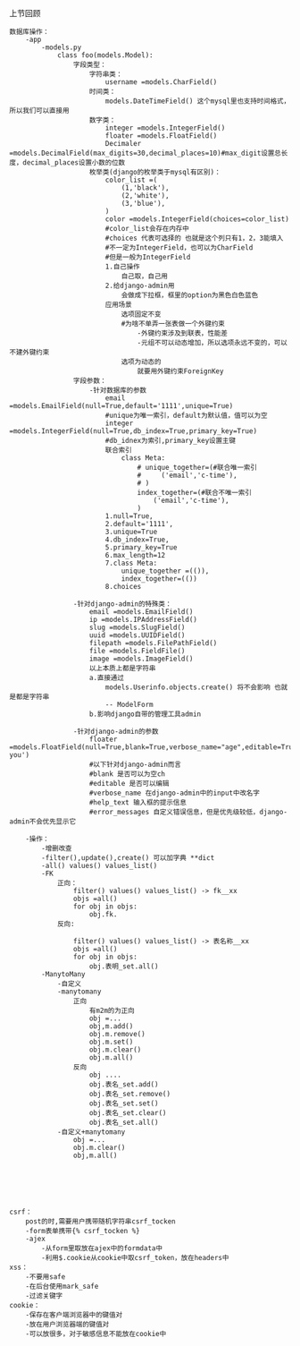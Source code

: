 上节回顾

    数据库操作：
        -app
            -models.py
                class foo(models.Model):
                    字段类型：
                        字符串类：
                            username =models.CharField()
                        时间类：
                            models.DateTimeField() 这个mysql里也支持时间格式，所以我们可以直接用
                        数字类：
                            integer =models.IntegerField()
                            floater =models.FloatField()
                            Decimaler =models.DecimalField(max_digits=30,decimal_places=10)#max_digit设置总长度，decimal_places设置小数的位数
                        枚举类(django的枚举类于mysql有区别)：
                            color_list =(
                                (1,'black'),
                                (2,'white'),
                                (3,'blue'),
                            )
                            color =models.IntegerField(choices=color_list) 
                            #color_list会存在内存中
                            #choices 代表可选择的 也就是这个列只有1，2，3能填入
                            #不一定为IntegerField，也可以为CharField
                            #但是一般为IntegerField
                            1.自己操作
                                自己取，自己用
                            2.给django-admin用
                                会做成下拉框，框里的option为黑色白色蓝色
                            应用场景
                                选项固定不变
                                #为啥不单弄一张表做一个外键约束
                                    -外键约束涉及到联表，性能差
                                    -元组不可以动态增加，所以选项永远不变的，可以不建外键约束
                                选项为动态的
                                    就要用外键约束ForeignKey
                    字段参数：
                        -针对数据库的参数
                            email =models.EmailField(null=True,default='1111',unique=True)
                            #unique为唯一索引，default为默认值，值可以为空
                            integer =models.IntegerField(null=True,db_index=True,primary_key=True)
                            #db_idnex为索引,primary_key设置主键
                            联合索引
                                class Meta: 
                                    # unique_together=(#联合唯一索引
                                    #     ('email','c-time'),
                                    # )
                                    index_together=(#联合不唯一索引
                                        ('email','c-time'),
                                    )
                            1.null=True,
                            2.default='1111',
                            3.unique=True
                            4.db_index=True,
                            5.primary_key=True
                            6.max_length=12
                            7.class Meta: 
                                unique_together =(()),
                                index_together=(())
                            8.choices
                    
                    -针对django-admin的特殊类：
                        email =models.EmailField()
                        ip =models.IPAddressField()
                        slug =models.SlugField()
                        uuid =models.UUIDField()
                        filepath =models.FilePathField()
                        file =models.FieldFile()
                        image =models.ImageField()
                        以上本质上都是字符串
                        a.直接通过
                            models.Userinfo.objects.create() 将不会影响 也就是都是字符串
                            -- ModelForm
                        b.影响django自带的管理工具admin

                    -针对django-admin的参数
                        floater =models.FloatField(null=True,blank=True,verbose_name="age",editable=True,help_text='help you')
                        #以下针对django-admin而言 
                        #blank 是否可以为空ch
                        #editable 是否可以编辑
                        #verbose_name 在django-admin中的input中改名字
                        #help_text 输入框的提示信息
                        #error_messages 自定义错误信息，但是优先级较低，django-admin不会优先显示它

        -操作：
            -增删改查
            -filter(),update(),create() 可以加字典 **dict
            -all() values() values_list()
            -FK
                正向：
                    filter() values() values_list() -> fk__xx
                    objs =all()
                    for obj in objs:
                        obj.fk.
                反向:
                    
                    filter() values() values_list() -> 表名称__xx
                    objs =all()
                    for obj in objs:
                        obj.表明_set.all()
            -ManytoMany
                -自定义
                -manytomany
                    正向
                        有m2m的为正向
                        obj =...
                        obj,m.add()
                        obj.m.remove()
                        obj.m.set()
                        obj.m.clear()
                        obj.m.all()
                    反向
                        obj ....
                        obj.表名_set.add()
                        obj.表名_set.remove()
                        obj.表名_set.set()
                        obj.表名_set.clear()
                        obj.表名_set.all()
                -自定义+manytomany
                    obj =...
                    obj.m.clear()
                    obj,m.all()
                 





    csrf：
        post的时,需要用户携带随机字符串csrf_tocken
        -form表单携带{% csrf_tocken %}
        -ajex
            -从form里取放在ajex中的formdata中
            -利用$.cookie从cookie中取csrf_token，放在headers中
    xss：
        -不要用safe
        -在后台使用mark_safe
        -过滤关键字
    cookie：
        -保存在客户端浏览器中的键值对
        -放在用户浏览器端的键值对
        -可以放很多，对于敏感信息不能放在cookie中


    